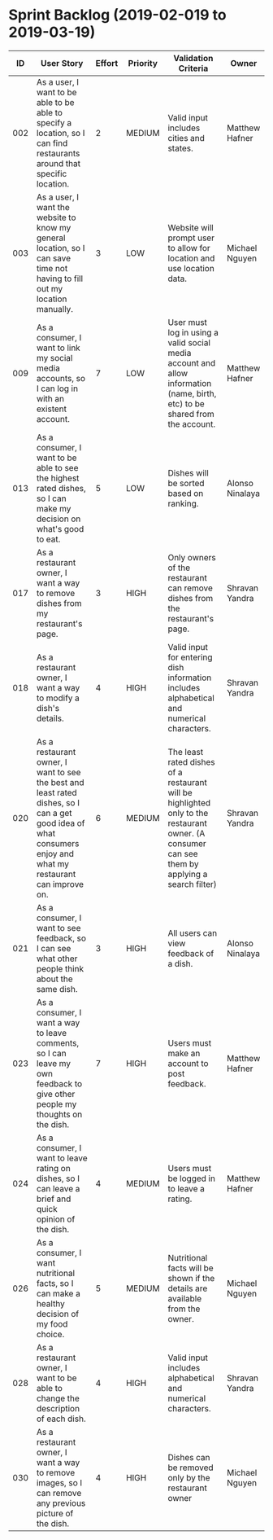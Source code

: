 # Sprint Backlog (2019-02-019 to 2019-03-19)

| ID | User Story | Effort | Priority | Validation Criteria | Owner |
|----|------------------|--------|-----|---------|----------|
| 002 | As a user, I want to be able to be able to specify a location, so I can find restaurants around that specific location. | 2 | MEDIUM | Valid input includes cities and states. | Matthew Hafner |
| 003 | As a user, I want the website to know my general location, so I can save time not having to fill out my location manually. | 3 | LOW | Website will prompt user to allow for location and use location data. | Michael Nguyen |
| 009 | As a consumer, I want to link my social media accounts, so I can log in with an existent account. | 7 | LOW | User must log in using a valid social media account and allow information (name, birth, etc) to be shared from the account. | Matthew Hafner |
| 013 | As a consumer, I want to be able to see the highest rated dishes, so I can make my decision on what's good to eat. | 5 | LOW | Dishes will be sorted based on ranking. | Alonso Ninalaya |
| 017 | As a restaurant owner, I want a way to remove dishes from my restaurant's page. | 3 | HIGH | Only owners of the restaurant can remove dishes from the restaurant's page. | Shravan Yandra |
| 018 | As a restaurant owner, I want a way to modify a dish's details. | 4 | HIGH | Valid input for entering dish information includes alphabetical and numerical characters. | Shravan Yandra |
| 020 | As a restaurant owner, I want to see the best and least rated dishes, so I can a get good idea of what consumers enjoy and what my restaurant can improve on. | 6 | MEDIUM | The least rated dishes of a restaurant will be highlighted only to the restaurant owner. (A consumer can see them by applying a search filter) | Shravan Yandra |
| 021 | As a consumer, I want to see feedback, so I can see what other people think about the same dish. | 3 | HIGH | All users can view feedback of a dish. | Alonso Ninalaya |
| 023 | As a consumer, I want a way to leave comments, so I can leave my own feedback to give other people my thoughts on the dish. | 7 | HIGH | Users must make an account to post feedback. | Matthew Hafner |
| 024 | As a consumer, I want to leave rating on dishes, so I can leave a brief and quick opinion of the dish. | 4 | MEDIUM | Users must be logged in to leave a rating. | Matthew Hafner |
| 026 | As a consumer, I want nutritional facts, so I can make a healthy decision of my food choice. | 5 | MEDIUM | Nutritional facts will be shown if the details are available from the owner. | Michael Nguyen |
| 028 | As a restaurant owner, I want to be able to change the description of each dish. | 4 | HIGH | Valid input includes alphabetical and numerical characters. | Shravan Yandra |
| 030 | As a restaurant owner, I want a way to remove images, so I can remove any previous picture of the dish. | 4 | HIGH | Dishes can be removed only by the restaurant owner  | Michael Nguyen |
